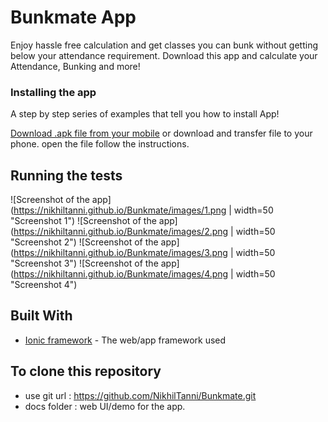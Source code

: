 # Bunkmate App

Enjoy hassle free calculation and get classes you can bunk without getting below your attendance requirement. Download this app and calculate your Attendance, Bunking and more!


### Installing the app

A step by step series of examples that tell you how to install App!

[Download .apk file from your mobile](https://nikhiltanni.github.io/Bunkmate/app.apk)
or download and transfer file to your phone.
open the file
follow the instructions.




## Running the tests

![Screenshot of the app](https://nikhiltanni.github.io/Bunkmate/images/1.png | width=50 "Screenshot 1")
![Screenshot of the app](https://nikhiltanni.github.io/Bunkmate/images/2.png | width=50 "Screenshot 2")
![Screenshot of the app](https://nikhiltanni.github.io/Bunkmate/images/3.png | width=50 "Screenshot 3")
![Screenshot of the app](https://nikhiltanni.github.io/Bunkmate/images/4.png | width=50 "Screenshot 4")



## Built With

* [Ionic framework](https://ionicframework.com/) - The web/app framework used

## To clone this repository

* use git url : https://github.com/NikhilTanni/Bunkmate.git
* docs folder : web UI/demo for the app.
